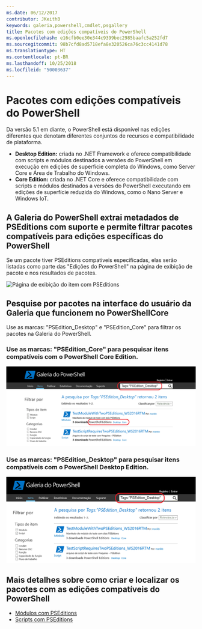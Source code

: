 ```yaml
---
ms.date: 06/12/2017
contributor: JKeithB
keywords: galeria,powershell,cmdlet,psgallery
title: Pacotes com edições compatíveis do PowerShell
ms.openlocfilehash: e16cfb0ee30e344c9399bec2985baafc5a252fd7
ms.sourcegitcommit: 98b7cfd8ad5718efa8e320526ca76c3cc4141d78
ms.translationtype: HT
ms.contentlocale: pt-BR
ms.lasthandoff: 10/25/2018
ms.locfileid: "50003637"
---
```

# <a name="packages-with-compatible-powershell-editions"></a>Pacotes com edições compatíveis do PowerShell

Da versão 5.1 em diante, o PowerShell está disponível nas edições diferentes que denotam diferentes conjuntos de recursos e compatibilidade de plataforma.

- **Desktop Edition:** criada no .NET Framework e oferece compatibilidade com scripts e módulos destinados a versões do PowerShell em execução em edições de superfície completa do Windows, como Server Core e Área de Trabalho do Windows.
- **Core Edition:** criada no .NET Core e oferece compatibilidade com scripts e módulos destinados a versões do PowerShell executando em edições de superfície reduzida do Windows, como o Nano Server e Windows IoT.

## <a name="powershell-gallery-extracts-supported-pseditions-metadata-and-allows-you-to-filters-the-packages-compatible-for-specific-powershell-editions"></a>A Galeria do PowerShell extrai metadados de PSEditions com suporte e permite filtrar pacotes compatíveis para edições específicas do PowerShell

Se um pacote tiver PSEditions compatíveis especificadas, elas serão listadas como parte das "Edições do PowerShell" na página de exibição de pacote e nos resultados de pacotes.

![Página de exibição do item com PSEditions](../../Images/manual_package_download.png)

## <a name="search-for-packages-in-the-gallery-ui-which-works-on-powershellcore"></a>Pesquise por pacotes na interface do usuário da Galeria que funcionem no PowerShellCore

Use as marcas: "PSEdition_Desktop" e "PSEdition_Core" para filtrar os pacotes na Galeria do PowerShell.

### <a name="use-tagspseditioncore-to-search-items-compatible-with-powershell-core-edition"></a>Use as marcas: "PSEdition_Core" para pesquisar itens compatíveis com o PowerShell Core Edition.

![Resultados da pesquisa para itens compatíveis com o Core PSEdition](../../Images/SearchResultsWithPSEditions.PNG)

### <a name="use-tagspseditiondesktop-to-search-items-compatible-with-powershell-desktop-edition"></a>Use as marcas: "PSEdition_Desktop" para pesquisar itens compatíveis com o PowerShell Desktop Edition.

![Resultados da pesquisa para itens compatíveis com o Desktop PSEdition](../../Images/SearchResultsWithPSEdition-Desktop.PNG)

## <a name="more-details-on-authoring-and-finding-the-packages-with-compatible-powershell-editions"></a>Mais detalhes sobre como criar e localizar os pacotes com as edições compatíveis do PowerShell

- [Módulos com PSEditions](../../concepts/module-psedition-support.md)
- [Scripts com PSEditions](../../concepts/script-psedition-support.md)
